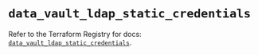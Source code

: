 # `data_vault_ldap_static_credentials`

Refer to the Terraform Registry for docs: [`data_vault_ldap_static_credentials`](https://registry.terraform.io/providers/hashicorp/vault/4.1.0/docs/data-sources/ldap_static_credentials).
